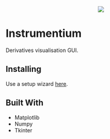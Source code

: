 <div align="center"><img src="instrumentium.gif"/></div>

# Instrumentium
Derivatives visualisation GUI.

## Installing 
Use a setup wizard [here](https://drive.google.com/file/d/1EJ1U6acWzRoVqJ97K7_ouNjqQyPZiDJS/view?usp=sharing).
## Built With
* Matplotlib
* Numpy 
* Tkinter 
